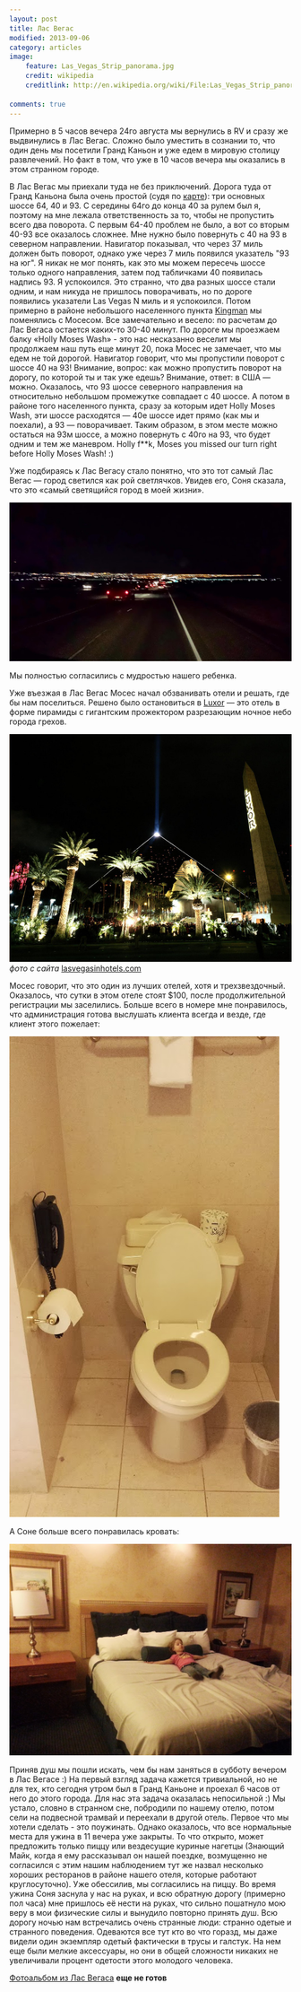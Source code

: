 ```yaml
---
layout: post
title: Лас Вегас
modified: 2013-09-06
category: articles
image:
    feature: Las_Vegas_Strip_panorama.jpg
    credit: wikipedia
    creditlink: http://en.wikipedia.org/wiki/File:Las_Vegas_Strip_panorama.jpg

comments: true
---
```


Примерно в 5 часов вечера 24го августа мы вернулись в RV и сразу же выдвинулись в Лас Вегас.
Сложно было уместить в сознании то, что один день мы посетили Гранд Каньон и
уже едем в мировую столицу развлечений. Но факт в том, что уже в 10 часов
вечера мы оказались в этом странном городе.

В Лас Вегас мы приехали туда не без приключений. Дорога туда от
Гранд Каньона была очень простой (судя по [карте][roadmap]): три основных шоссе 64, 40
и 93. С середины 64го до конца 40 за рулем был я, поэтому на мне лежала
ответственность за то, чтобы не пропустить всего два поворота. С первым 64-40 проблем не
было, а вот со вторым 40-93 все оказалось сложнее. Мне нужно было повернуть с
40 на 93 в северном направлении. Навигатор показывал, что через 37 миль должен
быть поворот, однако уже через 7 миль появился указатель "93 на юг". Я никак не
мог понять, как это мы можем пересечь шоссе только одного направления, затем
под табличками 40 появилась надпись 93. Я успокоился. Это странно, что два
разных шоссе стали одним, и нам никуда не пришлось поворачивать, но по дороге
появились указатели Las Vegas N миль и я успокоился. Потом примерно в районе
небольшого населенного пункта [Kingman][kingman] мы поменялись с Мосесом. Все
замечательно и весело: по расчетам до Лас Вегаса остается каких-то 30-40 минут. По дороге мы
проезжаем балку «Holly Moses Wash» - это нас несказанно веселит мы продолжаем
наш путь еще минут 20, пока Мосес не замечает, что мы едем не той дорогой. 
Навигатор говорит, что мы пропустили поворот с шоссе 40 на 93! Внимание, вопрос:
как можно пропустить поворот на дорогу, по которой ты и так уже едешь?
Внимание, ответ: в США — можно. Оказалось, что 93 шоссе северного направления на
относительно небольшом промежутке совпадает с 40 шоссе. А потом в районе того
населенного пункта, сразу за которым идет Holly Moses Wash, эти шоссе
расходятся — 40е шоссе идет прямо (как мы и поехали), а 93 — поворачивает.
Таким образом, в этом месте можно остаться на 93м шоссе, а можно повернуть с
40го на 93, что будет одним и тем же маневром. Holly f**k, Moses you missed our
turn right before Holly Moses Wash! :)


Уже подбираясь к Лас Вегасу стало понятно, что это тот самый Лас Вегас — город
светился как рой светлячков. Увидев его, Соня сказала, что это «самый
светящийся город в моей жизни». 

![Las Vegas Lights](/images/lasvegas_lights.jpg)

Мы полностью согласились с мудростью нашего
ребенка. 


Уже въезжая в Лас Вегас Мосес начал обзванивать отели и решать, где бы
нам поселиться. Решено было остановиться в [Luxor](http://www.luxor.com/) 
— это отель в форме пирамиды с гигантским прожектором разрезающим ночное небо города грехов.

![Luxor at night](/images/luxor.jpg)
*фото с сайта* [lasvegasinhotels.com](http://www.lasvegasinhotels.com/las-vegas-hotel-rooms/luxor-hotel-casino-resort.html)


Мосес говорит,
    что это один из лучших отелей, хотя и трехзвездочный. Оказалось, что сутки
    в этом отеле стоят $100, после продолжительной регистрации мы заселились.
Больше всего в номере мне понравилось, что администрация готова выслушать клиента
всегда и везде, где клиент этого пожелает:

![Toilet phone](/images/las_vegas_phone.jpg)

А Соне больше всего понравилась кровать:

![Luxor bed](/images/20130824_220827.jpg)

Приняв душ мы пошли искать, чем бы нам заняться в субботу вечером в Лас
    Вегасе :) На первый взгляд задача кажется тривиальной, но не для тех, кто
    сегодня утром был в Гранд Каньоне и проехал 6 часов от него до этого
    города. Для нас эта задача оказалась непосильной :) Мы устало, словно в странном сне,
    побродили по нашему отелю, потом сели на подвесной трамвай и переехали в
    другой отель. Первое что мы хотели сделать - это поужинать. Однако
    оказалось, что все нормальные места для ужина в 11 вечера уже закрыты. То
    что открыто, может предложить только пиццу или вездесущие куриные нагетцы
    (Знающий 	Майк, когда я ему рассказывал он нашей 	поездке, возмущенно не
     согласился с 	этим нашим наблюдением тут же назвал 	несколько хороших
     ресторанов в районе 	нашего отеля, которые работают 	круглосуточно). Уже
    обессилив, мы согласились на пиццу. Во время ужина Соня заснула у нас на
    руках, и всю обратную дорогу (примерно пол часа) мне пришлось её нести на
    руках, что сильно пошатнуло мою веру в мои физические силы и вынудило
    повторно принять душ. Всю дорогу ночью нам встречались очень странные люди:
    странно одетые и странного поведения. Одеваются все тут кто во что горазд,
    мы даже видели один экземпляр одетый фактически в трусы и галстук. На нем
    еще были мелкие аксессуары, но они в общей сложности никаких не увеличивали
    процент одетости этого молодого человека.


[Фотоальбом из Лас Вегаса][las_photos] **еще не готов**

[bucketlist]: http://bucketlist.org/
[creamyeggs]: http://www.thekitchn.com/how-to-make-creamy-luscious-sc-113371
[buses]: http://www.nps.gov/grca/planyourvisit/shuttle-buses.htm
[roadmap]: https://www.google.com/maps/preview#!data=!4m19!3m18!1m5!1sGrand+Canyon+Village,+AZ!2s0x8733174f95ffe325:0xb8ccc2749a229ea1!3m2!3d36.0544445!4d-112.1401108!1m1!1sLas+Vegas,+NV!2e0!3m8!1m3!1d4369874!2d-108.2029298!3d34.2692423!3m2!1i1871!2i994!4f13.1&fid=0
[kingman]: https://www.google.com/maps/preview#!data=!1m4!1m3!1d16880!2d-114.0578017!3d35.1922799!4m19!3m18!1m5!1sGrand+Canyon+Village%2C+AZ!2s0x8733174f95ffe325%3A0xb8ccc2749a229ea1!3m2!3d36.0544445!4d-112.1401108!1m1!1sLas+Vegas%2C+NV!2e0!3m8!1m3!1d4369874!2d-108.2029298!3d34.2692423!3m2!1i1871!2i994!4f13.1&fid=0
[grand_photos]: https://plus.google.com/u/0/photos/107394061315422223486/albums/5915970875630277377?authkey=CKeU_vi8gZLyIw
[las_photos]: http://rvtrip.us
